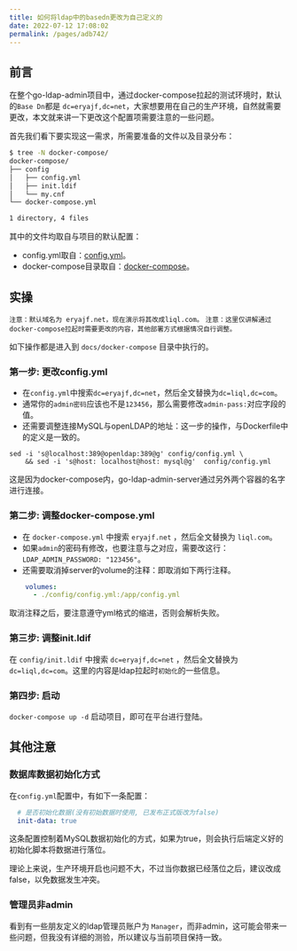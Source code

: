 ```yaml
---
title: 如何将ldap中的basedn更改为自己定义的
date: 2022-07-12 17:08:02
permalink: /pages/adb742/
---
```


## 前言

在整个go-ldap-admin项目中，通过docker-compose拉起的测试环境时，默认的`Base Dn`都是 `dc=eryajf,dc=net`，大家想要用在自己的生产环境，自然就需要更改，本文就来讲一下更改这个配置项需要注意的一些问题。

首先我们看下要实现这一需求，所需要准备的文件以及目录分布：

```sh
$ tree -N docker-compose/
docker-compose/
├── config
│   ├── config.yml
│   ├── init.ldif
│   └── my.cnf
└── docker-compose.yml

1 directory, 4 files
```

其中的文件均取自与项目的默认配置：
- config.yml取自：[config.yml](https://github.com/eryajf/go-ldap-admin/blob/main/config.yml)。
- docker-compose目录取自：[docker-compose](https://github.com/eryajf/go-ldap-admin/tree/main/docs/docker-compose)。

## 实操

`注意：默认域名为 eryajf.net，现在演示将其改成liql.com。`
`注意：这里仅讲解通过docker-compose拉起时需要更改的内容，其他部署方式根据情况自行调整。`

如下操作都是进入到 `docs/docker-compose` 目录中执行的。

### 第一步: 更改config.yml

- 在`config.yml`中搜索`dc=eryajf,dc=net`，然后全文替换为`dc=liql,dc=com`。
- 通常你的`admin密码`应该也不是`123456`，那么需要修改`admin-pass:`对应字段的值。
- 还需要调整连接MySQL与openLDAP的地址：这一步的操作，与Dockerfile中的定义是一致的。

```
sed -i 's@localhost:389@openldap:389@g' config/config.yml \
    && sed -i 's@host: localhost@host: mysql@g'  config/config.yml
```

这是因为docker-compose内，go-ldap-admin-server通过另外两个容器的名字进行连接。

### 第二步: 调整docker-compose.yml

- 在 `docker-compose.yml` 中搜索 `eryajf.net` ，然后全文替换为 `liql.com`。
- 如果`admin`的密码有修改，也要注意与之对应，需要改这行：`LDAP_ADMIN_PASSWORD: "123456"`。
- 还需要取消掉server的volume的注释：即取消如下两行注释。

```yml
    volumes:
      - ./config/config.yml:/app/config.yml
```

取消注释之后，要注意遵守yml格式的缩进，否则会解析失败。


### 第三步: 调整init.ldif

在 `config/init.ldif` 中搜索  `dc=eryajf,dc=net` ，然后全文替换为 `dc=liql,dc=com`。这里的内容是ldap拉起时`初始化`的一些信息。

### 第四步: 启动

`docker-compose up -d` 启动项目，即可在平台进行登陆。

## 其他注意

### 数据库数据初始化方式

在`config.yml`配置中，有如下一条配置：

```yaml
  # 是否初始化数据(没有初始数据时使用, 已发布正式版改为false)
  init-data: true
```

这条配置控制着MySQL数据初始化的方式，如果为true，则会执行后端定义好的初始化脚本将数据进行落位。

理论上来说，生产环境开启也问题不大，不过当你数据已经落位之后，建议改成false，以免数据发生冲突。

### 管理员非admin

看到有一些朋友定义的ldap管理员账户为 `Manager`，而非admin，这可能会带来一些问题，但我没有详细的测验，所以建议与当前项目保持一致。